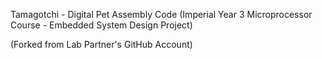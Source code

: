 Tamagotchi - Digital Pet Assembly Code (Imperial Year 3 Microprocessor Course - Embedded System Design Project)

(Forked from Lab Partner's GitHub Account)
